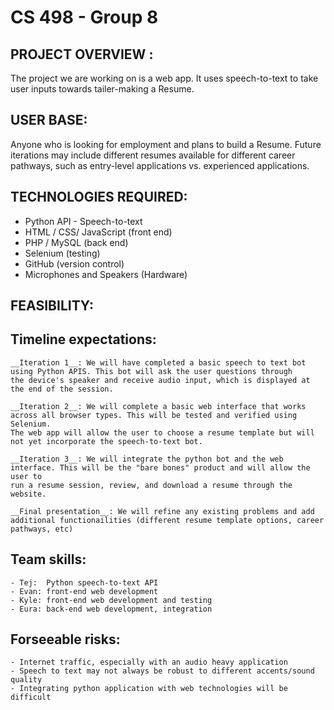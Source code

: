 # CS 498 - Group 8 

## PROJECT OVERVIEW : 

The project we are working on is a web app. It uses speech-to-text to take user inputs towards tailer-making a Resume.  

## USER BASE:

Anyone who is looking for employment and plans to build a Resume. Future iterations may include different resumes available for 
different career pathways, such as entry-level applications vs. experienced applications. 


## TECHNOLOGIES REQUIRED:

- Python API - Speech-to-text
- HTML / CSS/ JavaScript (front end)
- PHP / MySQL (back end)
- Selenium (testing)
- GitHub (version control)
- Microphones and Speakers (Hardware)

## FEASIBILITY: 

## Timeline expectations: 
    __Iteration 1__: We will have completed a basic speech to text bot using Python APIS. This bot will ask the user questions through
    the device's speaker and receive audio input, which is displayed at the end of the session. 
    
    __Iteration 2__: We will complete a basic web interface that works across all browser types. This will be tested and verified using Selenium. 
    The web app will allow the user to choose a resume template but will not yet incorporate the speech-to-text bot. 

    __Iteration 3__: We will integrate the python bot and the web interface. This will be the "bare bones" product and will allow the user to
    run a resume session, review, and download a resume through the website. 

    __Final presentation__: We will refine any existing problems and add additional functionailities (different resume template options, career pathways, etc)

## Team skills: 
    - Tej:  Python speech-to-text API
    - Evan: front-end web development 
    - Kyle: front-end web development and testing 
    - Eura: back-end web development, integration

## Forseeable risks: 
    - Internet traffic, especially with an audio heavy application
    - Speech to text may not always be robust to different accents/sound quality
    - Integrating python application with web technologies will be difficult 

